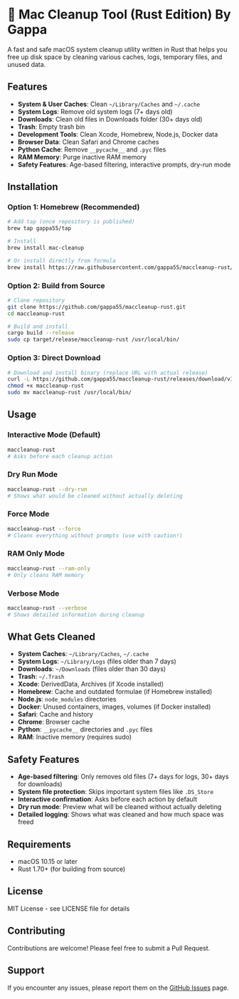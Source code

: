 # 🧹 Mac Cleanup Tool (Rust Edition) By Gappa

A fast and safe macOS system cleanup utility written in Rust that helps you free up disk space by cleaning various caches, logs, temporary files, and unused data.

## Features

- **System & User Caches**: Clean `~/Library/Caches` and `~/.cache`
- **System Logs**: Remove old system logs (7+ days old)
- **Downloads**: Clean old files in Downloads folder (30+ days old)  
- **Trash**: Empty trash bin
- **Development Tools**: Clean Xcode, Homebrew, Node.js, Docker data
- **Browser Data**: Clean Safari and Chrome caches
- **Python Cache**: Remove `__pycache__` and `.pyc` files
- **RAM Memory**: Purge inactive RAM memory
- **Safety Features**: Age-based filtering, interactive prompts, dry-run mode

## Installation

### Option 1: Homebrew (Recommended)

```bash
# Add tap (once repository is published)
brew tap gappa55/tap

# Install
brew install mac-cleanup

# Or install directly from formula
brew install https://raw.githubusercontent.com/gappa55/maccleanup-rust/main/mac-cleanup.rb
```

### Option 2: Build from Source

```bash
# Clone repository
git clone https://github.com/gappa55/maccleanup-rust.git
cd maccleanup-rust

# Build and install
cargo build --release
sudo cp target/release/maccleanup-rust /usr/local/bin/
```

### Option 3: Direct Download

```bash
# Download and install binary (replace URL with actual release)
curl -L https://github.com/gappa55/maccleanup-rust/releases/download/v1.0.0/maccleanup-rust -o maccleanup-rust
chmod +x maccleanup-rust
sudo mv maccleanup-rust /usr/local/bin/
```

## Usage

### Interactive Mode (Default)
```bash
maccleanup-rust
# Asks before each cleanup action
```

### Dry Run Mode
```bash
maccleanup-rust --dry-run
# Shows what would be cleaned without actually deleting
```

### Force Mode
```bash
maccleanup-rust --force
# Cleans everything without prompts (use with caution!)
```

### RAM Only Mode
```bash
maccleanup-rust --ram-only
# Only cleans RAM memory
```

### Verbose Mode
```bash
maccleanup-rust --verbose
# Shows detailed information during cleanup
```

## What Gets Cleaned

- **System Caches**: `~/Library/Caches`, `~/.cache`
- **System Logs**: `~/Library/Logs` (files older than 7 days)
- **Downloads**: `~/Downloads` (files older than 30 days)
- **Trash**: `~/.Trash`
- **Xcode**: DerivedData, Archives (if Xcode installed)
- **Homebrew**: Cache and outdated formulae (if Homebrew installed)
- **Node.js**: `node_modules` directories
- **Docker**: Unused containers, images, volumes (if Docker installed)
- **Safari**: Cache and history
- **Chrome**: Browser cache
- **Python**: `__pycache__` directories and `.pyc` files
- **RAM**: Inactive memory (requires sudo)

## Safety Features

- **Age-based filtering**: Only removes old files (7+ days for logs, 30+ days for downloads)
- **System file protection**: Skips important system files like `.DS_Store`
- **Interactive confirmation**: Asks before each action by default
- **Dry run mode**: Preview what will be cleaned without actually deleting
- **Detailed logging**: Shows what was cleaned and how much space was freed

## Requirements

- macOS 10.15 or later
- Rust 1.70+ (for building from source)

## License

MIT License - see LICENSE file for details

## Contributing

Contributions are welcome! Please feel free to submit a Pull Request.

## Support

If you encounter any issues, please report them on the [GitHub Issues](https://github.com/gappa55/maccleanup-rust/issues) page.